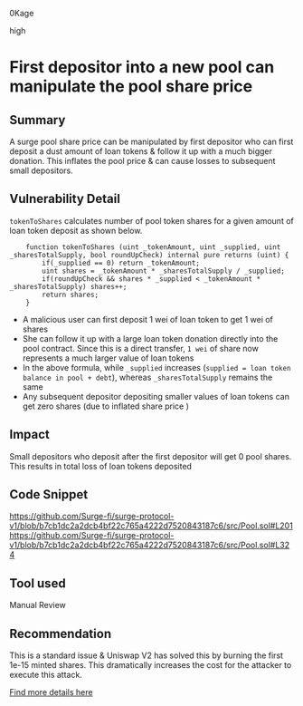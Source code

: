 0Kage

high

# First depositor into a new pool can manipulate the pool share price

## Summary
A surge pool share price can be manipulated by first depositor who can first deposit a dust amount of loan tokens & follow it up with a much bigger donation. This inflates the pool price & can cause losses to subsequent small depositors.

## Vulnerability Detail
`tokenToShares` calculates number of pool token shares for a given amount of loan token deposit as shown below.

```solidity
    function tokenToShares (uint _tokenAmount, uint _supplied, uint _sharesTotalSupply, bool roundUpCheck) internal pure returns (uint) {
        if(_supplied == 0) return _tokenAmount;
        uint shares = _tokenAmount * _sharesTotalSupply / _supplied;
        if(roundUpCheck && shares * _supplied < _tokenAmount * _sharesTotalSupply) shares++;
        return shares;
    }
```

- A malicious user can first deposit 1 wei of loan token to get 1 wei of shares
- She can follow it up with a large loan token donation directly into the pool contract. Since this is a direct transfer, `1 wei` of share now represents a much larger value of loan tokens
- In the above formula, while `_supplied` increases (`supplied = loan token balance in pool + debt`), whereas `_sharesTotalSupply` remains the same
- Any subsequent depositor depositing smaller values of loan tokens can get zero shares (due to inflated share price )

## Impact
Small depositors who deposit after the first depositor will get 0 pool shares. This results in total loss of loan tokens deposited

## Code Snippet

https://github.com/Surge-fi/surge-protocol-v1/blob/b7cb1dc2a2dcb4bf22c765a4222d7520843187c6/src/Pool.sol#L201
https://github.com/Surge-fi/surge-protocol-v1/blob/b7cb1dc2a2dcb4bf22c765a4222d7520843187c6/src/Pool.sol#L324

## Tool used

Manual Review

## Recommendation

This is a standard issue & Uniswap V2 has solved this by burning the first 1e-15 minted shares. This dramatically increases the cost for the attacker to execute this attack.

[Find more details here](https://ethereum.stackexchange.com/questions/132491/why-minimum-liquidity-is-used-in-dex-like-uniswap)